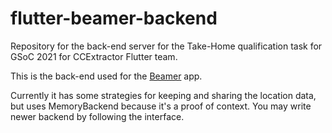 # flutter-beamer-backend
Repository for the back-end server for the Take-Home qualification task for GSoC 2021 for CCExtractor Flutter team. 

This is the back-end used for the [Beamer](https://github.com/Piero512/flutter-beamer) app.

Currently it has some strategies for keeping and sharing the location data, but uses MemoryBackend because it's a proof of context.
You may write newer backend by following the interface.

